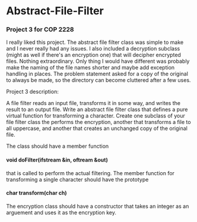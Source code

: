 # Abstract-File-Filter
### Project 3 for COP 2228

I really liked this project. The abstract file filter class was simple to make and I never really had any issues. I also included a decryption subclass (might as well if there's an encryption one) that will decipher encrypted files. Nothing extraordinary. Only thing I would have different was probably make the naming of the file names shorter and maybe add exception handling in places. The problem statement asked for a copy of the original to always be made, so the directory can become cluttered after a few uses. 

Project 3 description:

A file filter reads an input file, transforms it in some way, and writes the result to an output file.
Write an abstract file filter class that defines a pure virtual function for transforming a character.
Create one subclass of your file filter class the performs the encryption, another that transforms a file to all uppercase, and another that creates an unchanged copy of the original file.

The class should have a member function

#### void doFilter(ifstream &in, oftream &out)
that is called to perform the actual filtering. The member function for transforming a single character should have the prototype
	
#### char transform(char ch)
The encryption class should have a constructor that takes an integer as an arguement and uses it as the encryption key.
